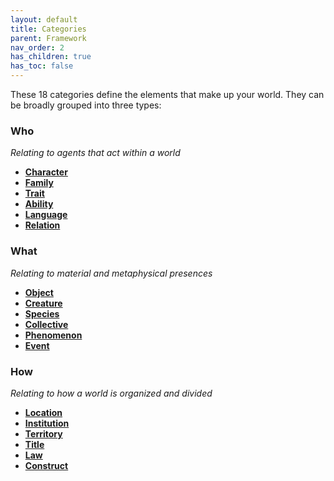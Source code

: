 ```yaml
---
layout: default
title: Categories
parent: Framework
nav_order: 2
has_children: true
has_toc: false
---
```


These 18 categories define the elements that make up your world. They can be broadly grouped into three types:

### Who 

*Relating to agents that act within a world*

- [**Character**](/docs/framework/categories/character.html/) 
- [**Family**](/docs/framework/categories/family.html/) 
- [**Trait**](/docs/framework/categories/trait.html/) 
- [**Ability**](/docs/framework/categories/ability.html/) 
- [**Language**](/docs/framework/categories/language.html/) 
- [**Relation**](/docs/framework/categories/relation.html/) 

### What 
*Relating to material and metaphysical presences*

- [**Object**](/docs/framework/categories/object.html/) 
- [**Creature**](/docs/framework/categories/creature.html/) 
- [**Species**](/docs/framework/categories/species.html/) 
- [**Collective**](/docs/framework/categories/collective.html/) 
- [**Phenomenon**](/docs/framework/categories/phenomenon.html/) 
- [**Event**](/docs/framework/categories/event.html/) 

### How

*Relating to how a world is organized and divided*

- [**Location**](/docs/framework/categories/location.html.html/)  
- [**Institution**](/docs/framework/categories/institution.html/) 
- [**Territory**](/docs/framework/categories/territory.html/) 
- [**Title**](/docs/framework/categories/title.html/) 
- [**Law**](/docs/framework/categories/law.html/) 
- [**Construct**](/docs/framework/categories/construct.html/) 